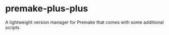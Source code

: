# premake-plus-plus
A lightweight version manager for Premake that comes with some additional scripts.
